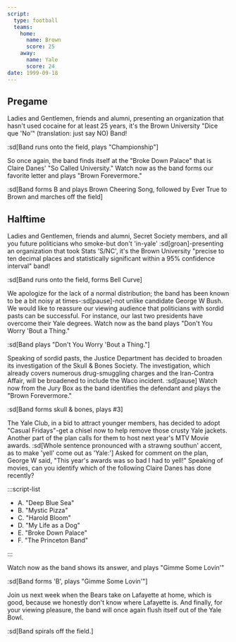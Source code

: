 ```yaml
---
script:
  type: football
  teams:
    home:
      name: Brown
      score: 25
    away:
      name: Yale
      score: 24
date: 1999-09-18
---
```


## Pregame

Ladies and Gentlemen, friends and alumni, presenting an organization that hasn't used cocaine for at least 25 years, it's the Brown University "Dice que 'No'" (translation: just say NO) Band!

:sd[Band runs onto the field, plays "Championship"]

So once again, the band finds itself at the "Broke Down Palace" that is Claire Danes' "So Called University." Watch now as the band forms our favorite letter and plays "Brown Forevermore."

:sd[Band forms B and plays Brown Cheering Song, followed by Ever True to Brown and marches off the field]

## Halftime

Ladies and Gentlemen, friends and alumni, Secret Society members, and all you future politicians who smoke-but don't 'in-yale' :sd[groan]-presenting an organization that took Stats 'S/NC', it's the Brown University "precise to ten decimal places and statistically significant within a 95% confidence interval" band!

:sd[Band runs onto the field, forms Bell Curve]

We apologize for the lack of a normal distribution; the band has been known to be a bit noisy at times-:sd[pause]-not unlike candidate George W Bush. We would like to reassure our viewing audience that politicians with sordid pasts can be successful. For instance, our last two presidents have overcome their Yale degrees. Watch now as the band plays "Don't You Worry 'Bout a Thing."

:sd[Band plays "Don't You Worry 'Bout a Thing."]

Speaking of sordid pasts, the Justice Department has decided to broaden its investigation of the Skull & Bones Society. The investigation, which already covers numerous drug-smuggling charges and the Iran-Contra Affair, will be broadened to include the Waco incident. :sd[pause] Watch now from the Jury Box as the band identifies the defendant and plays the "Brown Forevermore."

:sd[Band forms skull & bones, plays #3]

The Yale Club, in a bid to attract younger members, has decided to adopt "Casual Fridays"-get a chisel now to help remove those crusty Yale jackets. Another part of the plan calls for them to host next year's MTV Movie awards. :sd[Whole sentence pronounced with a strawng southun' accent, as to make 'yell' come out as 'Yale:'] Asked for comment on the plan, George W said, "This year's awards was so bad I had to yell!" Speaking of movies, can you identify which of the following Claire Danes has done recently?

:::script-list

- A. "Deep Blue Sea"
- B. "Mystic Pizza"
- C. "Harold Bloom"
- D. "My Life as a Dog"
- E. "Broke Down Palace"
- F. "The Princeton Band"

:::

Watch now as the band shows its answer, and plays "Gimme Some Lovin'"

:sd[Band forms 'B', plays "Gimme Some Lovin'"]

Join us next week when the Bears take on Lafayette at home, which is good, because we honestly don't know where Lafayette is. And finally, for your viewing pleasure, the band will once again flush itself out of the Yale Bowl.

:sd[Band spirals off the field.]
